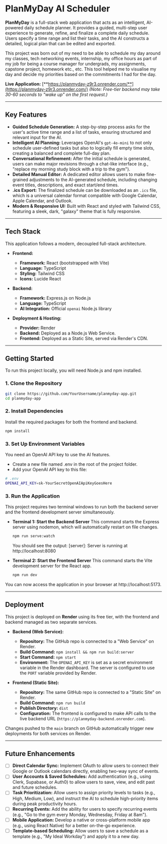 # PlanMyDay AI Scheduler

<!-- <p align="center">
  <img src="https://raw.githubusercontent.com/spriha27/PlanMyDay/main/public/planmyday-demo.png" alt="PlanMyDay Application Demo" width="700"/>
</p> -->

**PlanMyDay** is a full-stack web application that acts as an intelligent, AI-powered daily schedule planner. It provides a guided, multi-step user experience to generate, refine, and finalize a complete daily schedule. Users specify a time range and list their tasks, and the AI constructs a detailed, logical plan that can be edited and exported.

This project was born out of my need to be able to schedule my day around my classes, tech networking events, internship, my office hours as part of my job for being a course manager for undergrads, my assignments, capstone project, homework etc., etc. This tool helped me to visualise my day and decide my priorities based on the commitments I had for the day.

**Live Application:** [**https://planmyday-z9r3.onrender.com/**](https://planmyday-z9r3.onrender.com/) *(Note: Free-tier backend may take 30-60 seconds to "wake up" on the first request.)*

---

## Key Features

-   **Guided Schedule Generation:** A step-by-step process asks for the user's active time range and a list of tasks, ensuring structured and relevant input for the AI.
-   **Intelligent AI Planning:** Leverages OpenAI's `gpt-4o-mini` to not only schedule user-defined tasks but also to logically fill empty time slots, creating a balanced and complete full-day plan.
-   **Conversational Refinement:** After the initial schedule is generated, users can make major revisions through a chat-like interface (e.g., "replace my morning study block with a trip to the gym").
-   **Detailed Manual Editor:** A dedicated editor allows users to make fine-grained adjustments to the AI-generated schedule, including changing event titles, descriptions, and exact start/end times.
-   **.ics Export:** The finalized schedule can be downloaded as an `.ics` file, which is a universal calendar format compatible with Google Calendar, Apple Calendar, and Outlook.
-   **Modern & Responsive UI:** Built with React and styled with Tailwind CSS, featuring a sleek, dark, "galaxy" theme that is fully responsive.

---

## Tech Stack

This application follows a modern, decoupled full-stack architecture.

-   **Frontend:**
    -   **Framework:** React (bootstrapped with Vite)
    -   **Language:** TypeScript
    -   **Styling:** Tailwind CSS
    -   **Icons:** Lucide React

-   **Backend:**
    -   **Framework:** Express.js on Node.js
    -   **Language:** TypeScript
    -   **AI Integration:** Official `openai` Node.js library

-   **Deployment & Hosting:**
    -   **Provider:** Render
    -   **Backend:** Deployed as a Node.js Web Service.
    -   **Frontend:** Deployed as a Static Site, served via Render's CDN.

---

## Getting Started

To run this project locally, you will need Node.js and npm installed.

### 1. Clone the Repository

```bash
git clone https://github.com/YourUsername/planmyday-app.git
cd planmyday-app
```

### 2. Install Dependencies
Install the required packages for both the frontend and backend.

```bash
npm install
```

### 3. Set Up Environment Variables
You need an OpenAI API key to use the AI features.
- Create a new file named .env in the root of the project folder.
- Add your OpenAI API key to this file:

```bash
# .env
OPENAI_API_KEY=sk-YourSecretOpenAIApiKeyGoesHere
```

### 3. Run the Application
This project requires two terminal windows to run both the backend server and the frontend development server simultaneously.
- **Terminal 1: Start the Backend Server**
This command starts the Express server using nodemon, which will automatically restart on file changes.
    ```bash
    npm run serve:watch
    ```
  You should see the output: [server]: Server is running at http://localhost:8080

- **Terminal 2: Start the Frontend Server**
This command starts the Vite development server for the React app.

  ```bash
  npm run dev
  ```
You can now access the application in your browser at http://localhost:5173.

---

## Deployment

This project is deployed on **Render** using its free tier, with the frontend and backend managed as two separate services.

-   **Backend (Web Service):**
    -   **Repository:** The GitHub repo is connected to a "Web Service" on Render.
    -   **Build Command:** `npm install && npm run build:server`
    -   **Start Command:** `npm start`
    -   **Environment:** The `OPENAI_API_KEY` is set as a secret environment variable in the Render dashboard. The server is configured to use the `PORT` variable provided by Render.

-   **Frontend (Static Site):**
    -   **Repository:** The same GitHub repo is connected to a "Static Site" on Render.
    -   **Build Command:** `npm run build`
    -   **Publish Directory:** `dist`
    -   **Configuration:** The frontend is configured to make API calls to the live backend URL (`https://planmyday-backend.onrender.com`).

Changes pushed to the `main` branch on GitHub automatically trigger new deployments for both services on Render.

---

## Future Enhancements

-   [ ] **Direct Calendar Sync:** Implement OAuth to allow users to connect their Google or Outlook calendars directly, enabling two-way sync of events.
-   [ ] **User Accounts & Saved Schedules:** Add authentication (e.g., using Clerk, Supabase, or Auth0) to allow users to save, view, and edit past and future schedules.
-   [ ] **Task Prioritization:** Allow users to assign priority levels to tasks (e.g., High, Medium, Low), and instruct the AI to schedule high-priority items during peak productivity hours.
-   [ ] **Recurring Events:** Add the ability for users to specify recurring events (e.g., "Go to the gym every Monday, Wednesday, Friday at 8am").
-   [ ] **Mobile Application:** Develop a native or cross-platform mobile app (e.g., using React Native) for a better on-the-go experience.
-   [ ] **Template-based Scheduling:** Allow users to save a schedule as a template (e.g., "My Ideal Workday") and apply it to a new day.
